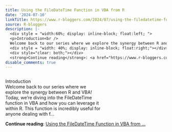 ```yaml
---
title: Using the FileDateTime Function in VBA from R
date: '2024-07-10'
linkTitle: https://www.r-bloggers.com/2024/07/using-the-filedatetime-function-in-vba-from-r/
source: R-bloggers
description: |-
  <div style = "width:60%; display: inline-block; float:left; ">
  <p>Introduction<br />
  Welcome back to our series where we explore the synergy between R and VBA! Today, we’re diving into the FileDateTime function in VBA and how you can leverage it within R. This function is incredibly useful for anyone dealing with f...</p></div>
  <div style = "width: 40%; display: inline-block; float:right;"></div>
  <div style="clear: both;"></div>
  <strong>Continue reading</strong>: <a href="https://www.r-bloggers.com/2024/07/using-the-filedatetime-function-in-vba-from-r/">Using the FileDateTime Function in VBA from  ...
disable_comments: true
---
```

<div style = "width:60%; display: inline-block; float:left; ">
<p>Introduction<br />
Welcome back to our series where we explore the synergy between R and VBA! Today, we’re diving into the FileDateTime function in VBA and how you can leverage it within R. This function is incredibly useful for anyone dealing with f...</p></div>
<div style = "width: 40%; display: inline-block; float:right;"></div>
<div style="clear: both;"></div>
<strong>Continue reading</strong>: <a href="https://www.r-bloggers.com/2024/07/using-the-filedatetime-function-in-vba-from-r/">Using the FileDateTime Function in VBA from  ...